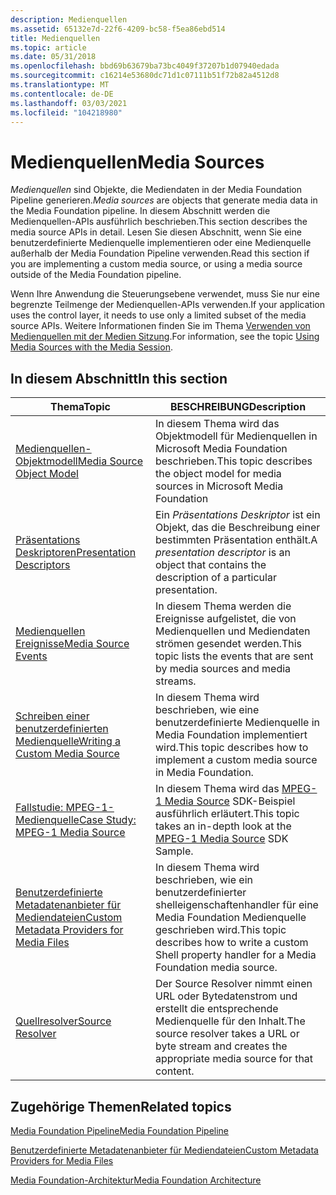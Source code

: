 ```yaml
---
description: Medienquellen
ms.assetid: 65132e7d-22f6-4209-bc58-f5ea86ebd514
title: Medienquellen
ms.topic: article
ms.date: 05/31/2018
ms.openlocfilehash: bbd69b63679ba73bc4049f37207b1d07940edada
ms.sourcegitcommit: c16214e53680dc71d1c07111b51f72b82a4512d8
ms.translationtype: MT
ms.contentlocale: de-DE
ms.lasthandoff: 03/03/2021
ms.locfileid: "104218980"
---
```

# <a name="media-sources"></a><span data-ttu-id="48a8f-103">Medienquellen</span><span class="sxs-lookup"><span data-stu-id="48a8f-103">Media Sources</span></span>

<span data-ttu-id="48a8f-104">*Medienquellen* sind Objekte, die Mediendaten in der Media Foundation Pipeline generieren.</span><span class="sxs-lookup"><span data-stu-id="48a8f-104">*Media sources* are objects that generate media data in the Media Foundation pipeline.</span></span> <span data-ttu-id="48a8f-105">In diesem Abschnitt werden die Medienquellen-APIs ausführlich beschrieben.</span><span class="sxs-lookup"><span data-stu-id="48a8f-105">This section describes the media source APIs in detail.</span></span> <span data-ttu-id="48a8f-106">Lesen Sie diesen Abschnitt, wenn Sie eine benutzerdefinierte Medienquelle implementieren oder eine Medienquelle außerhalb der Media Foundation Pipeline verwenden.</span><span class="sxs-lookup"><span data-stu-id="48a8f-106">Read this section if you are implementing a custom media source, or using a media source outside of the Media Foundation pipeline.</span></span>

<span data-ttu-id="48a8f-107">Wenn Ihre Anwendung die Steuerungsebene verwendet, muss Sie nur eine begrenzte Teilmenge der Medienquellen-APIs verwenden.</span><span class="sxs-lookup"><span data-stu-id="48a8f-107">If your application uses the control layer, it needs to use only a limited subset of the media source APIs.</span></span> <span data-ttu-id="48a8f-108">Weitere Informationen finden Sie im Thema [Verwenden von Medienquellen mit der Medien Sitzung](using-media-sources-with-the-media-session.md).</span><span class="sxs-lookup"><span data-stu-id="48a8f-108">For information, see the topic [Using Media Sources with the Media Session](using-media-sources-with-the-media-session.md).</span></span>

## <a name="in-this-section"></a><span data-ttu-id="48a8f-109">In diesem Abschnitt</span><span class="sxs-lookup"><span data-stu-id="48a8f-109">In this section</span></span>



| <span data-ttu-id="48a8f-110">Thema</span><span class="sxs-lookup"><span data-stu-id="48a8f-110">Topic</span></span>                                                                                                 | <span data-ttu-id="48a8f-111">BESCHREIBUNG</span><span class="sxs-lookup"><span data-stu-id="48a8f-111">Description</span></span>                                                                                                          |
|-------------------------------------------------------------------------------------------------------|----------------------------------------------------------------------------------------------------------------------|
| [<span data-ttu-id="48a8f-112">Medienquellen-Objektmodell</span><span class="sxs-lookup"><span data-stu-id="48a8f-112">Media Source Object Model</span></span>](media-source-object-model.md)<br/>                                 | <span data-ttu-id="48a8f-113">In diesem Thema wird das Objektmodell für Medienquellen in Microsoft Media Foundation beschrieben.</span><span class="sxs-lookup"><span data-stu-id="48a8f-113">This topic describes the object model for media sources in Microsoft Media Foundation</span></span><br/>                     |
| [<span data-ttu-id="48a8f-114">Präsentations Deskriptoren</span><span class="sxs-lookup"><span data-stu-id="48a8f-114">Presentation Descriptors</span></span>](presentation-descriptors.md)<br/>                                   | <span data-ttu-id="48a8f-115">Ein *Präsentations Deskriptor* ist ein Objekt, das die Beschreibung einer bestimmten Präsentation enthält.</span><span class="sxs-lookup"><span data-stu-id="48a8f-115">A *presentation descriptor* is an object that contains the description of a particular presentation.</span></span><br/>      |
| [<span data-ttu-id="48a8f-116">Medienquellen Ereignisse</span><span class="sxs-lookup"><span data-stu-id="48a8f-116">Media Source Events</span></span>](media-source-events.md)<br/>                                             | <span data-ttu-id="48a8f-117">In diesem Thema werden die Ereignisse aufgelistet, die von Medienquellen und Mediendaten strömen gesendet werden.</span><span class="sxs-lookup"><span data-stu-id="48a8f-117">This topic lists the events that are sent by media sources and media streams.</span></span><br/>                             |
| [<span data-ttu-id="48a8f-118">Schreiben einer benutzerdefinierten Medienquelle</span><span class="sxs-lookup"><span data-stu-id="48a8f-118">Writing a Custom Media Source</span></span>](writing-a-custom-media-source.md)<br/>                         | <span data-ttu-id="48a8f-119">In diesem Thema wird beschrieben, wie eine benutzerdefinierte Medienquelle in Media Foundation implementiert wird.</span><span class="sxs-lookup"><span data-stu-id="48a8f-119">This topic describes how to implement a custom media source in Media Foundation.</span></span><br/>                          |
| [<span data-ttu-id="48a8f-120">Fallstudie: MPEG-1-Medienquelle</span><span class="sxs-lookup"><span data-stu-id="48a8f-120">Case Study: MPEG-1 Media Source</span></span>](tutorial--writing-a-custom-media-source.md)<br/>             | <span data-ttu-id="48a8f-121">In diesem Thema wird das [MPEG-1 Media Source](mpeg1source-sample.md) SDK-Beispiel ausführlich erläutert.</span><span class="sxs-lookup"><span data-stu-id="48a8f-121">This topic takes an in-depth look at the [MPEG-1 Media Source](mpeg1source-sample.md) SDK Sample.</span></span><br/>        |
| [<span data-ttu-id="48a8f-122">Benutzerdefinierte Metadatenanbieter für Mediendateien</span><span class="sxs-lookup"><span data-stu-id="48a8f-122">Custom Metadata Providers for Media Files</span></span>](custom-metadata-providers-for-media-files.md)<br/> | <span data-ttu-id="48a8f-123">In diesem Thema wird beschrieben, wie ein benutzerdefinierter shelleigenschaftenhandler für eine Media Foundation Medienquelle geschrieben wird.</span><span class="sxs-lookup"><span data-stu-id="48a8f-123">This topic describes how to write a custom Shell property handler for a Media Foundation media source.</span></span><br/>    |
| [<span data-ttu-id="48a8f-124">Quellresolver</span><span class="sxs-lookup"><span data-stu-id="48a8f-124">Source Resolver</span></span>](source-resolver.md)<br/>                                                     | <span data-ttu-id="48a8f-125">Der Source Resolver nimmt einen URL oder Bytedatenstrom und erstellt die entsprechende Medienquelle für den Inhalt.</span><span class="sxs-lookup"><span data-stu-id="48a8f-125">The source resolver takes a URL or byte stream and creates the appropriate media source for that content.</span></span><br/> |



 

## <a name="related-topics"></a><span data-ttu-id="48a8f-126">Zugehörige Themen</span><span class="sxs-lookup"><span data-stu-id="48a8f-126">Related topics</span></span>

<dl> <dt>

[<span data-ttu-id="48a8f-127">Media Foundation Pipeline</span><span class="sxs-lookup"><span data-stu-id="48a8f-127">Media Foundation Pipeline</span></span>](media-foundation-pipeline.md)
</dt> <dt>

[<span data-ttu-id="48a8f-128">Benutzerdefinierte Metadatenanbieter für Mediendateien</span><span class="sxs-lookup"><span data-stu-id="48a8f-128">Custom Metadata Providers for Media Files</span></span>](custom-metadata-providers-for-media-files.md)
</dt> <dt>

[<span data-ttu-id="48a8f-129">Media Foundation-Architektur</span><span class="sxs-lookup"><span data-stu-id="48a8f-129">Media Foundation Architecture</span></span>](media-foundation-architecture.md)
</dt> </dl>

 

 




